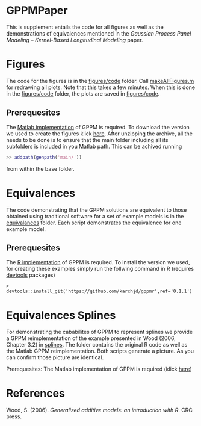 # GPPMPaper
This is supplement entails the code for all figures as well as the demonstrations of equivalences mentioned in the *Gaussian Process Panel Modeling – Kernel-Based Longitudinal Modeling* paper. 


# Figures
The code for the figures is in the [figures/code](figures/code) folder. Call [makeAllFigures.m](figures/code/makeAllFigures.m) for redrawing all plots. Note that this takes a few minutes. When this is done in the [figures/code](figures/code) folder, the plots are saved in [figures/code](figures/render).

## Prerequesites
The [Matlab implementation](https://github.com/karchjd/GPPMM/) of GPPM is required. To download the version we used to create the figures klick [here](https://github.com/karchjd/GPPMM/releases/tag/0.1.0). After unzipping the archive, all the needs to be done is to ensure that the main folder including all its subfolders is included in you Matlab path. This can be achived running

```matlab
>> addpath(genpath('main/'))
```

from within the base folder.


# Equivalences
The code demonstrating that the GPPM solutions are equivalent to those obtained using traditional software for a set of example models is in the [equivalances](equivalences) folder. Each script demonstrates the equivalence for one example model.

## Prerequesites
The [R implementation](https://github.com/karchjd/gppmr/) of GPPM is required. To install the version we used, for creating these examples simply run the follwing command in R (requires [devtools](https://cran.r-project.org/web/packages/devtools/index.html) packages)

```re
> devtools::install_git('https://github.com/karchjd/gppmr',ref='0.1.1')
```

# Equivalences Splines
For demonstrating the cababilites of GPPM to represent splines we provide a GPPM reimplementation of the example presented in Wood (2006, Chapter 3.2) in [splines](splines). The folder contains the original R code as well as the Matlab GPPM reimplementation. Both scripts generate a picture. As you can confirm those picture are identical.

Prerequesites: The Matlab implementation of GPPM is required (klick [here]())

# References
Wood, S. (2006). *Generalized additive models: an introduction with R*. CRC press.
